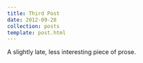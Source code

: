 ```yaml
---
title: Third Post
date: 2012-09-28
collection: posts
template: post.html
---
```


A slightly late, less interesting piece of prose.
